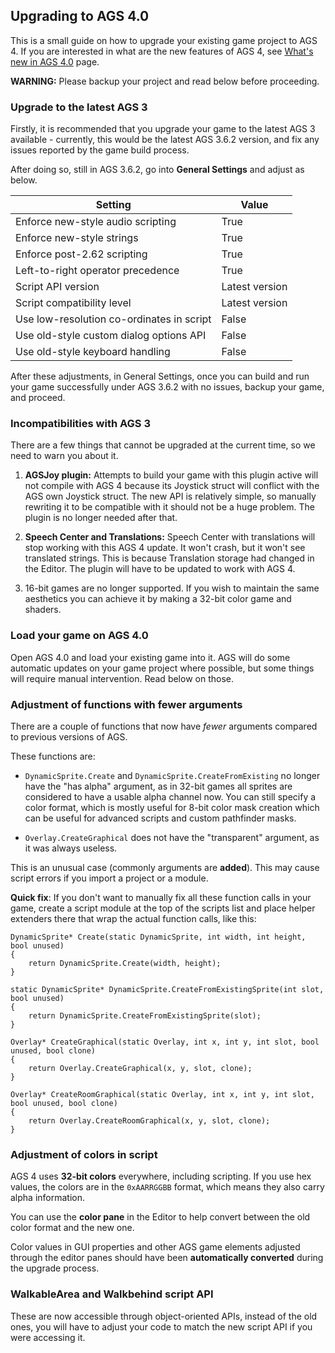 ## Upgrading to AGS 4.0

This is a small guide on how to upgrade your existing game project to AGS 4. If you are interested in what are the new features of AGS 4, see [What's new in AGS 4.0](WhatsNewIn40) page.

**WARNING:** Please backup your project and read below before proceeding.


### Upgrade to the latest AGS 3

Firstly, it is recommended that you upgrade your game to the latest AGS 3 available - currently, this would be the latest AGS 3.6.2 version, and fix any issues reported by the game build process.

After doing so, still in AGS 3.6.2, go into **General Settings** and adjust as below.

| Setting | Value |
| --- | --- |
| Enforce new-style audio scripting | True |
| Enforce new-style strings | True |
| Enforce post-2.62 scripting | True |
| Left-to-right operator precedence | True |
| Script API version | Latest version |
| Script compatibility level | Latest version |
| Use low-resolution co-ordinates in script | False |
| Use old-style custom dialog options API | False |
| Use old-style keyboard handling | False |

After these adjustments, in General Settings, once you can build and run your game successfully under AGS 3.6.2 with no issues, backup your game, and proceed.


### Incompatibilities with AGS 3

There are a few things that cannot be upgraded at the current time, so we need to warn you about it.

1. **AGSJoy plugin:** Attempts to build your game with this plugin active will not compile with AGS 4 because its Joystick struct will conflict with the AGS own Joystick struct. The new API is relatively simple, so manually rewriting it to be compatible with it should not be a huge problem. The plugin is no longer needed after that.

2. **Speech Center and Translations:** Speech Center with translations will stop working with this AGS 4 update. It won't crash, but it won't see translated strings. This is because Translation storage had changed in the Editor. The plugin will have to be updated to work with AGS 4.

3. 16-bit games are no longer supported. If you wish to maintain the same aesthetics you can achieve it by making a 32-bit color game and shaders.


### Load your game on AGS 4.0

Open AGS 4.0 and load your existing game into it. AGS will do some automatic updates on your game project where possible, but some things will require manual intervention. Read below on those.


### Adjustment of functions with fewer arguments

There are a couple of functions that now have *fewer* arguments compared to previous versions of AGS.

These functions are:

- `DynamicSprite.Create` and `DynamicSprite.CreateFromExisting` no longer have the "has alpha" argument, as in 32-bit games all sprites are considered to have a usable alpha channel now. You can still specify a color format, which is mostly useful for 8-bit color mask creation which can be useful for advanced scripts and custom pathfinder masks.

- `Overlay.CreateGraphical` does not have the "transparent" argument, as it was always useless.

This is an unusual case (commonly arguments are **added**). This may cause script errors if you import a project or a module.

**Quick fix**: If you don't want to manually fix all these function calls in your game, create a script module at the top of the scripts list and place helper extenders there that wrap the actual function calls, like this:

```ags
DynamicSprite* Create(static DynamicSprite, int width, int height, bool unused)
{
    return DynamicSprite.Create(width, height);
}

static DynamicSprite* DynamicSprite.CreateFromExistingSprite(int slot, bool unused)
{
    return DynamicSprite.CreateFromExistingSprite(slot);
}

Overlay* CreateGraphical(static Overlay, int x, int y, int slot, bool unused, bool clone)
{
    return Overlay.CreateGraphical(x, y, slot, clone);
}

Overlay* CreateRoomGraphical(static Overlay, int x, int y, int slot, bool unused, bool clone)
{
    return Overlay.CreateRoomGraphical(x, y, slot, clone);
}
```


### Adjustment of colors in script

AGS 4 uses **32-bit colors** everywhere, including scripting. If you use hex values, the colors are in the `0xAARRGGBB` format, which means they also carry alpha information.

You can use the **color pane** in the Editor to help convert between the old color format and the new one.

Color values in GUI properties and other AGS game elements adjusted through the editor panes should have been **automatically converted** during the upgrade process.


### WalkableArea and Walkbehind script API

These are now accessible through object-oriented APIs, instead of the old ones, you will have to adjust your code to match the new script API if you were accessing it.

